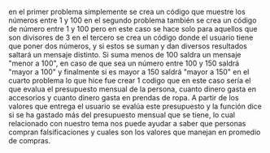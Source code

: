 en el primer problema simplemente se crea un código que muestre los números entre 1 y 100
en el segundo problema también se crea un código de número entre 1 y 100 pero en este caso se hace solo para aquellos que son divisores de 3
en el tercero se crea un código donde el usuario tiene que poner dos números, y si estos se suman y dan diversos resultados saltará un mensaje distinto. Si suma menos de 100 saldra un mensaje "menor a 100", en caso de que sea un número entre 100 y 150 saldrá "mayor a 100" y finalmente si es mayor a 150 saldrá "mayor a 150"
en el cuarto problema lo que hice fue crear 1 codigo que en este caso sería el que evalua el presupuesto mensual de la persona, cuanto dinero gasta en accesorios y cuanto dinero gasta en prendas de ropa. A partir de los valores que entrega el usuario se evalúa este presupuesto y la función dice si se ha gastado más del presupuesto mensual que se tiene, lo cual relacionado con nuestro tema nos puede ayudar a saber que personas compran falsificaciones y cuales son los valores que manejan en promedio de compras.